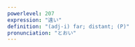 ```yaml
---
powerlevel: 207
expression: "遠い"
definition: "(adj-i) far; distant; (P)"
pronunciation: "とおい"
---
```

